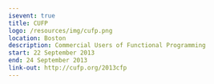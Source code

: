 ```yaml
---
isevent: true
title: CUFP
logo: /resources/img/cufp.png
location: Boston
description: Commercial Users of Functional Programming
start: 22 September 2013
end: 24 September 2013
link-out: http://cufp.org/2013cfp
---
```

